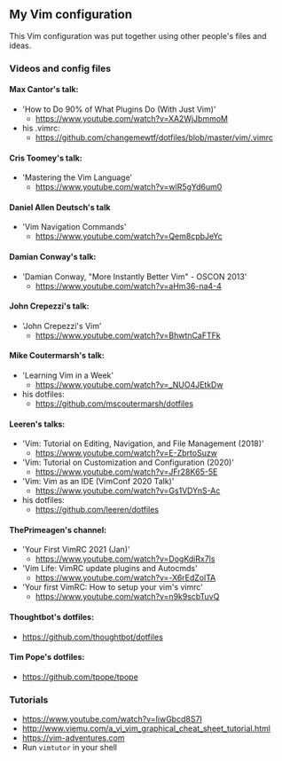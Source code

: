 ##  My Vim configuration

This Vim configuration was put together using other people's files and ideas.

### Videos and config files

#### Max Cantor's talk:
 - 'How to Do 90% of What Plugins Do (With Just Vim)'
   - https://www.youtube.com/watch?v=XA2WjJbmmoM
 - his .vimrc:
   - https://github.com/changemewtf/dotfiles/blob/master/vim/.vimrc

#### Cris Toomey's talk:
 - 'Mastering the Vim Language'
   - https://www.youtube.com/watch?v=wlR5gYd6um0

#### Daniel Allen Deutsch's talk
 - 'Vim Navigation Commands'
   - https://www.youtube.com/watch?v=Qem8cpbJeYc

#### Damian Conway's talk:
 - 'Damian Conway, "More Instantly Better Vim" - OSCON 2013'
   - https://www.youtube.com/watch?v=aHm36-na4-4

#### John Crepezzi's talk:
 - 'John Crepezzi's Vim'
   - https://www.youtube.com/watch?v=BhwtnCaFTFk

#### Mike Coutermarsh's talk:
 - 'Learning Vim in a Week'
   - https://www.youtube.com/watch?v=_NUO4JEtkDw
 - his dotfiles:
   - https://github.com/mscoutermarsh/dotfiles

#### Leeren's talks:
 - 'Vim: Tutorial on Editing, Navigation, and File Management (2018)'
   - https://www.youtube.com/watch?v=E-ZbrtoSuzw
 - 'Vim: Tutorial on Customization and Configuration (2020)'
   - https://www.youtube.com/watch?v=JFr28K65-5E
 - 'Vim: Vim as an IDE (VimConf 2020 Talk)'
   - https://www.youtube.com/watch?v=Gs1VDYnS-Ac
 - his dotfiles:
   - https://github.com/leeren/dotfiles

#### ThePrimeagen's channel:
 - 'Your First VimRC 2021 (Jan)'
   - https://www.youtube.com/watch?v=DogKdiRx7ls
 - 'Vim Life: VimRC update plugins and Autocmds'
   - https://www.youtube.com/watch?v=-X6rEdZolTA
 - 'Your first VimRC: How to setup your vim's vimrc'
   - https://www.youtube.com/watch?v=n9k9scbTuvQ

#### Thoughtbot's dotfiles:
 - https://github.com/thoughtbot/dotfiles

#### Tim Pope's dotfiles:
 - https://github.com/tpope/tpope

### Tutorials
 - https://www.youtube.com/watch?v=IiwGbcd8S7I
 - http://www.viemu.com/a_vi_vim_graphical_cheat_sheet_tutorial.html
 - https://vim-adventures.com
 - Run `vimtutor` in your shell

